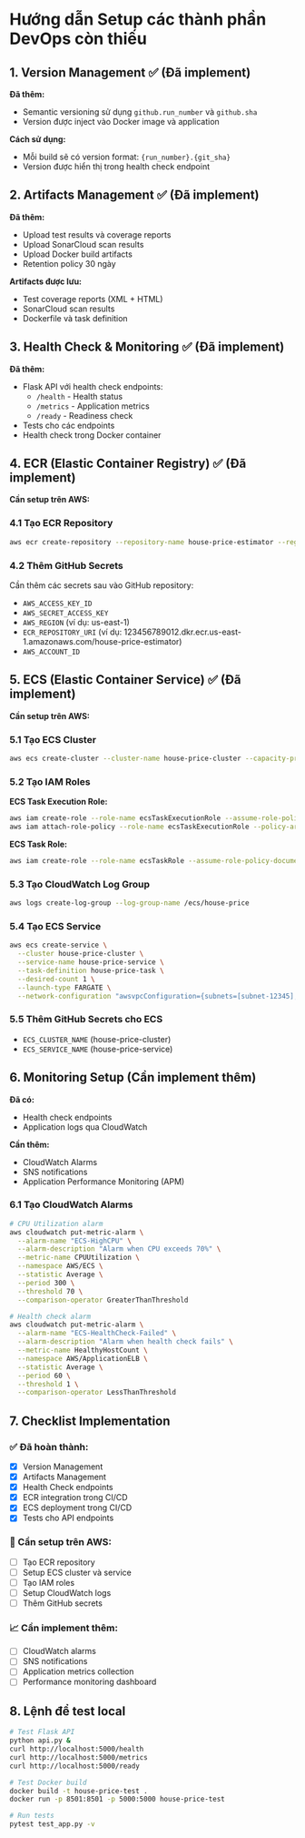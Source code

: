 # Hướng dẫn Setup các thành phần DevOps còn thiếu

## 1. Version Management ✅ (Đã implement)

**Đã thêm:**
- Semantic versioning sử dụng `github.run_number` và `github.sha`
- Version được inject vào Docker image và application

**Cách sử dụng:**
- Mỗi build sẽ có version format: `{run_number}.{git_sha}`
- Version được hiển thị trong health check endpoint

## 2. Artifacts Management ✅ (Đã implement)

**Đã thêm:**
- Upload test results và coverage reports
- Upload SonarCloud scan results  
- Upload Docker build artifacts
- Retention policy 30 ngày

**Artifacts được lưu:**
- Test coverage reports (XML + HTML)
- SonarCloud scan results
- Dockerfile và task definition

## 3. Health Check & Monitoring ✅ (Đã implement)

**Đã thêm:**
- Flask API với health check endpoints:
  - `/health` - Health status
  - `/metrics` - Application metrics
  - `/ready` - Readiness check
- Tests cho các endpoints
- Health check trong Docker container

## 4. ECR (Elastic Container Registry) ✅ (Đã implement)

**Cần setup trên AWS:**

### 4.1 Tạo ECR Repository
```bash
aws ecr create-repository --repository-name house-price-estimator --region us-east-1
```

### 4.2 Thêm GitHub Secrets
Cần thêm các secrets sau vào GitHub repository:
- `AWS_ACCESS_KEY_ID`
- `AWS_SECRET_ACCESS_KEY` 
- `AWS_REGION` (ví dụ: us-east-1)
- `ECR_REPOSITORY_URI` (ví dụ: 123456789012.dkr.ecr.us-east-1.amazonaws.com/house-price-estimator)
- `AWS_ACCOUNT_ID`

## 5. ECS (Elastic Container Service) ✅ (Đã implement)

**Cần setup trên AWS:**

### 5.1 Tạo ECS Cluster
```bash
aws ecs create-cluster --cluster-name house-price-cluster --capacity-providers FARGATE
```

### 5.2 Tạo IAM Roles

**ECS Task Execution Role:**
```bash
aws iam create-role --role-name ecsTaskExecutionRole --assume-role-policy-document file://trust-policy.json
aws iam attach-role-policy --role-name ecsTaskExecutionRole --policy-arn arn:aws:iam::aws:policy/service-role/AmazonECSTaskExecutionRolePolicy
```

**ECS Task Role:**
```bash
aws iam create-role --role-name ecsTaskRole --assume-role-policy-document file://trust-policy.json
```

### 5.3 Tạo CloudWatch Log Group
```bash
aws logs create-log-group --log-group-name /ecs/house-price
```

### 5.4 Tạo ECS Service
```bash
aws ecs create-service \
  --cluster house-price-cluster \
  --service-name house-price-service \
  --task-definition house-price-task \
  --desired-count 1 \
  --launch-type FARGATE \
  --network-configuration "awsvpcConfiguration={subnets=[subnet-12345],securityGroups=[sg-12345],assignPublicIp=ENABLED}"
```

### 5.5 Thêm GitHub Secrets cho ECS
- `ECS_CLUSTER_NAME` (house-price-cluster)
- `ECS_SERVICE_NAME` (house-price-service)

## 6. Monitoring Setup (Cần implement thêm)

**Đã có:**
- Health check endpoints
- Application logs qua CloudWatch

**Cần thêm:**
- CloudWatch Alarms
- SNS notifications
- Application Performance Monitoring (APM)

### 6.1 Tạo CloudWatch Alarms
```bash
# CPU Utilization alarm
aws cloudwatch put-metric-alarm \
  --alarm-name "ECS-HighCPU" \
  --alarm-description "Alarm when CPU exceeds 70%" \
  --metric-name CPUUtilization \
  --namespace AWS/ECS \
  --statistic Average \
  --period 300 \
  --threshold 70 \
  --comparison-operator GreaterThanThreshold

# Health check alarm  
aws cloudwatch put-metric-alarm \
  --alarm-name "ECS-HealthCheck-Failed" \
  --alarm-description "Alarm when health check fails" \
  --metric-name HealthyHostCount \
  --namespace AWS/ApplicationELB \
  --statistic Average \
  --period 60 \
  --threshold 1 \
  --comparison-operator LessThanThreshold
```

## 7. Checklist Implementation

### ✅ Đã hoàn thành:
- [x] Version Management
- [x] Artifacts Management  
- [x] Health Check endpoints
- [x] ECR integration trong CI/CD
- [x] ECS deployment trong CI/CD
- [x] Tests cho API endpoints

### 🔄 Cần setup trên AWS:
- [ ] Tạo ECR repository
- [ ] Setup ECS cluster và service
- [ ] Tạo IAM roles
- [ ] Setup CloudWatch logs
- [ ] Thêm GitHub secrets

### 📈 Cần implement thêm:
- [ ] CloudWatch alarms
- [ ] SNS notifications
- [ ] Application metrics collection
- [ ] Performance monitoring dashboard

## 8. Lệnh để test local

```bash
# Test Flask API
python api.py &
curl http://localhost:5000/health
curl http://localhost:5000/metrics
curl http://localhost:5000/ready

# Test Docker build
docker build -t house-price-test .
docker run -p 8501:8501 -p 5000:5000 house-price-test

# Run tests
pytest test_app.py -v
```
